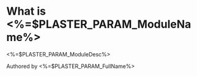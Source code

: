 # What is <%=$PLASTER_PARAM_ModuleName%>

<%=$PLASTER_PARAM_ModuleDesc%>

Authored by <%=$PLASTER_PARAM_FullName%>